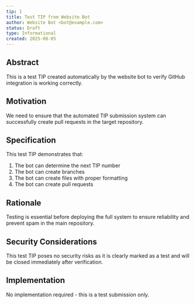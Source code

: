 ```yaml
---
tip: 1
title: Test TIP from Website Bot
author: Website Bot <bot@example.com>
status: Draft
type: Informational
created: 2025-08-05
---
```


## Abstract

This is a test TIP created automatically by the website bot to verify GitHub integration is working correctly.

## Motivation

We need to ensure that the automated TIP submission system can successfully create pull requests in the target repository.

## Specification

This test TIP demonstrates that:
1. The bot can determine the next TIP number
2. The bot can create branches
3. The bot can create files with proper formatting
4. The bot can create pull requests

## Rationale

Testing is essential before deploying the full system to ensure reliability and prevent spam in the main repository.

## Security Considerations

This test TIP poses no security risks as it is clearly marked as a test and will be closed immediately after verification.

## Implementation

No implementation required - this is a test submission only.